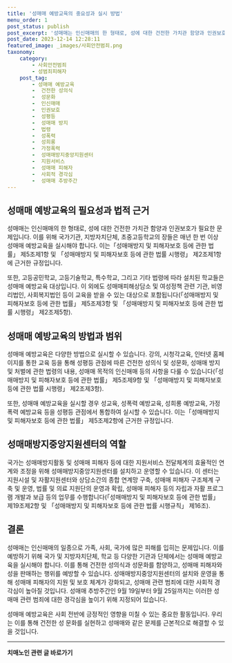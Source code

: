 ```yaml
---
title: '성매매 예방교육의 중요성과 실시 방법'
menu_order: 1
post_status: publish
post_excerpt: '성매매는 인신매매의 한 형태로, 성에 대한 건전한 가치관 함양과 인권보호가 필요한 문제입니다. 이를 위해 국가기관, 지방자치단체, 초중고등학교의 장들은 매년 한 번 이상 성매매 예방교육을 실시해야 합니다. 이는 성매매방지 및 피해자보호 등에 관한 법률  제5조제1항 및  성매매방지 및 피해자보호 등에 관한 법률 시행령  제2조제1항에 근거한 규정입니다.'
post_date: 2023-12-14 12:28:11
featured_image: _images/사회안전범죄.png
taxonomy:
    category:
        - 사회안전범죄
        - 성범죄피해자
    post_tag:
        - 성매매 예방교육
        -  건전한 성의식
        -  성문화
        -  인신매매
        -  인권보호
        -  성평등
        -  성매매 방지
        -  법령
        -  성폭력
        -  성희롱
        -  가정폭력
        -  성매매방지중앙지원센터
        -  지원서비스
        -  성매매 피해자
        -  사회적 경각심
        -  성매매 추방주간
---
```



## 성매매 예방교육의 필요성과 법적 근거

성매매는 인신매매의 한 형태로, 성에 대한 건전한 가치관 함양과 인권보호가 필요한 문제입니다. 이를 위해 국가기관, 지방자치단체, 초중고등학교의 장들은 매년 한 번 이상 성매매 예방교육을 실시해야 합니다. 이는「성매매방지 및 피해자보호 등에 관한 법률」 제5조제1항 및 「성매매방지 및 피해자보호 등에 관한 법률 시행령」 제2조제1항에 근거한 규정입니다.

또한, 고등공민학교, 고등기술학교, 특수학교, 그리고 기타 법령에 따라 설치된 학교들은 성매매 예방교육 대상입니다. 이 외에도 성매매피해상담소 및 여성정책 관련 기관, 비영리법인, 사회복지법인 등이 교육을 받을 수 있는 대상으로 포함됩니다(「성매매방지 및 피해자보호 등에 관한 법률」 제5조제3항 및 「성매매방지 및 피해자보호 등에 관한 법률 시행령」 제2조제5항).

## 성매매 예방교육의 방법과 범위

성매매 예방교육은 다양한 방법으로 실시할 수 있습니다. 강의, 시청각교육, 인터넷 홈페이지를 통한 교육 등을 통해 성평등 관점에 따른 건전한 성의식 및 성문화, 성매매 방지 및 처벌에 관한 법령의 내용, 성매매 목적의 인신매매 등의 사항을 다룰 수 있습니다(「성매매방지 및 피해자보호 등에 관한 법률」 제5조제9항 및 「성매매방지 및 피해자보호 등에 관한 법률 시행령」 제2조제3항).

또한, 성매매 예방교육을 실시할 경우 성교육, 성폭력 예방교육, 성희롱 예방교육, 가정폭력 예방교육 등을 성평등 관점에서 통합하여 실시할 수 있습니다. 이는「성매매방지 및 피해자보호 등에 관한 법률」 제5조제2항에 근거한 규정입니다.

## 성매매방지중앙지원센터의 역할

국가는 성매매방지활동 및 성매매 피해자 등에 대한 지원서비스 전달체계의 효율적인 연계와 조정을 위해 성매매방지중앙지원센터를 설치하고 운영할 수 있습니다. 이 센터는 지원시설 및 자활지원센터와 상담소간의 종합 연계망 구축, 성매매 피해자 구조체계 구축 및 운영, 법률 및 의료 지원단의 운영과 확립, 성매매 피해자 등의 자립과 자활 프로그램 개발과 보급 등의 업무를 수행합니다(「성매매방지 및 피해자보호 등에 관한 법률」 제19조제2항 및 「성매매방지 및 피해자보호 등에 관한 법률 시행규칙」 제16조).

## 결론

성매매는 인신매매의 일종으로 가족, 사회, 국가에 많은 피해를 입히는 문제입니다. 이를 예방하기 위해 국가 및 지방자치단체, 학교 등 다양한 기관과 단체에서는 성매매 예방교육을 실시해야 합니다. 이를 통해 건전한 성의식과 성문화를 함양하고, 성매매 피해자와 성을 판매하는 행위를 예방할 수 있습니다. 성매매방지중앙지원센터의 설치와 운영을 통해 성매매 피해자의 지원 및 보호 체계가 강화되고, 성매매 관련 범죄에 대한 사회적 경각심이 높아질 것입니다. 성매매 추방주간인 9월 19일부터 9월 25일까지는 이러한 성매매 관련 범죄에 대한 경각심을 높이기 위해 지정되어 있습니다.

성매매 예방교육은 사회 전반에 긍정적인 영향을 미칠 수 있는 중요한 활동입니다. 우리는 이를 통해 건전한 성 문화를 실현하고 성매매와 같은 문제를 근본적으로 해결할 수 있을 것입니다.
<!-- wp:separator -->
<hr class="wp-block-separator has-alpha-channel-opacity"/>
<!-- /wp:separator -->

<!-- wp:group {"backgroundColor":"base","layout":{"type":"constrained"}} -->
<div class="wp-block-group has-base-background-color has-background"><!-- wp:paragraph {"align":"center","fontSize":"medium"} -->
<p class="has-text-align-center has-large-font-size"><strong>치매노인 관련 글 바로가기</strong></p>
<!-- /wp:paragraph -->


<!-- wp:latest-posts
{"categories":[{"id":24707,"count":19,"description":"","link":"https://uknowlaw.com/category/%ec%b9%98%eb%a7%a4%eb%85%b8%ec%9d%b8/","name":"치매노인","slug":"치매노인","taxonomy":"category","parent":0,"meta":[],"_links":{"self":[{"href":"https://uknowlaw.com/wp-json/wp/v2/categories/24707"}],"collection":[{"href":"https://uknowlaw.com/wp-json/wp/v2/categories"}],"about":[{"href":"https://uknowlaw.com/wp-json/wp/v2/taxonomies/category"}],"wp:post_type":[{"href":"https://uknowlaw.com/wp-json/wp/v2/posts?categories=24707"}],"curies":[{"name":"wp","href":"https://api.w.org/{rel}","templated":true}]}}],"postsToShow":100,"excerptLength":28,"postLayout":"grid","columns":2,"featuredImageAlign":"left","featuredImageSizeSlug":"large","fontSize":"small"} /--></div>
<!-- /wp:group -->